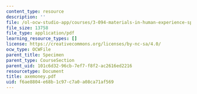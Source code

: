 ```yaml
---
content_type: resource
description: ''
file: /ol-ocw-studio-app/courses/3-094-materials-in-human-experience-spring-2004/f6ae8804e68b1c97c7a0a08ca71af569_axemoney.pdf
file_size: 13758
file_type: application/pdf
learning_resource_types: []
license: https://creativecommons.org/licenses/by-nc-sa/4.0/
ocw_type: OCWFile
parent_title: Specimen
parent_type: CourseSection
parent_uid: 101c6d32-96cb-7ef7-f8f2-ac2616ed2216
resourcetype: Document
title: axemoney.pdf
uid: f6ae8804-e68b-1c97-c7a0-a08ca71af569
---
```

